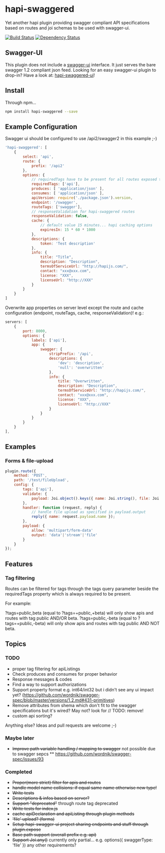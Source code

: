 # hapi-swaggered
Yet another hapi plugin providing swagger compliant API specifications based on routes and joi schemas to be used with swagger-ui. 

[![Build Status](https://travis-ci.org/z0mt3c/hapi-swaggered.png)](https://travis-ci.org/z0mt3c/hapi-swaggered)
[![Dependency Status](https://gemnasium.com/z0mt3c/hapi-swaggered.png)](https://gemnasium.com/z0mt3c/hapi-swaggered)


## Swagger-UI
This plugin does not include a [swagger-ui](https://github.com/wordnik/swagger-ui) interface. It just serves the bare swagger 1.2 compliant json feed. 
Looking for an easy swagger-ui plugin to drop-in? Have a look at: [hapi-swaggered-ui](https://github.com/z0mt3c/hapi-swaggered-ui)!
 
## Install
Through npm...

```bash
npm install hapi-swaggered --save
```

## Example Configuration
Swagger ui should be configured to use /api2/swagger2 in this example ;-)

```js
'hapi-swaggered': [
    {
        select: 'api',
        route: {
            prefix: '/api2'
        },
        options: {
            // requiredTags have to be present for all routes exposed through hapi-swaggered
            requiredTags: ['api'],
            produces: [ 'application/json' ],
            consumes: [ 'application/json' ],
            apiVersion: require('./package.json').version,
            endpoint: '/swagger',
            routeTags: ['swagger'],
            // responseValidation for hapi-swaggered routes
            responseValidation: false,
            cache: {
                // default value 15 minutes... hapi caching options
                expiresIn: 15 * 60 * 1000
            },
            descriptions: {
                token: 'Test description'
            },
            info: {
                title: "Title",
                description: "Description",
                termsOfServiceUrl: "http://hapijs.com/",
                contact: "xxx@xxx.com",
                license: "XXX",
                licenseUrl: "http://XXX"
            }
        }
    }
]
```

Overwrite app properties on server level except the route and cache configuration (endpoint, routeTags, cache, responseValidation)! e.g.:

```js
servers: [
    {
        port: 8000,
        options: {
            labels: ['api'],
            app: {
                swagger: {
                    stripPrefix: '/api',
                    descriptions: {
                        'dev': 'description',
                        'null': 'overwritten'
                    },
                    info: {
                        title: "Overwritten",
                        description: "Description",
                        termsOfServiceUrl: "http://hapijs.com/",
                        contact: "xxx@xxx.com",
                        license: "XXX",
                        licenseUrl: "http://XXX"
                    }
                }
            }
        }
    }
],
```

## Examples
### Forms & file-upload
```js 
plugin.route({
    method: 'POST',
    path: '/test/fileUpload',
    config: {
        tags: ['api'],
        validate: {
            payload: Joi.object().keys({ name: Joi.string(), file: Joi.any().options({ swaggerType: 'file' }) })
        },
        handler: function (request, reply) {
            // handle file upload as specified in payload.output
            reply({ name: request.payload.name });
        },
        payload: {
            allow: 'multipart/form-data'
            output: 'data'|'stream'|'file'
        }
    }
});
```

## Features
### Tag filtering
Routes can be filtered for tags through the tags query parameter beside the requiredTags property which is always required to be present.

For example:

?tags=public,beta (equal to ?tags=+public,+beta) will only show apis and routes with tag public AND/OR beta.
?tags=public,-beta (equal to ?tags=+public,-beta) will only show apis and routes with tag public AND NOT beta.

## Topics
### TODO
* proper tag filtering for apiListings
* Check produces and consumes for proper behavior
* Response messages & codes
* Find a way to support authorizations
* Support property format e.g. int64/int32 but i didn't see any ui impact yet? (https://github.com/wordnik/swagger-spec/blob/master/versions/1.2.md#431-primitives)
* Remove attributes from shema which don't fit to the swagger specifications but it's wired? May not? look for // TODO: remove!
* custom api sorting?

Anything else? Ideas and pull requests are welcome ;-)

### Maybe later
* ~~Improve path variable handling / mapping to swagger~~ not possible due to swagger sepcs
** https://github.com/wordnik/swagger-spec/issues/93

### Completed
* ~~Proper(more strict) filter for apis and routes~~
* ~~handle model name collisions: if equal same name otherwise new type!~~
* ~~Write tests~~
* ~~Descriptions & infos based on server?~~
* ~~Support "deprecated"~~ through route tag deprecated
* ~~Write tests for index.js~~
* ~~cache apiDeclaration and apiListing through plugin methods~~
* ~~'file' upload? (forms)~~
* ~~Setup hapi-swagger-ui project sharing endpoints and stuff through plugin.expose~~
* ~~Base path support (overall prefix e.g. api)~~
* ~~Support Joi.any()~~ currently only partial... e.g. options({ swaggerType: 'file' }) any other requirements?
